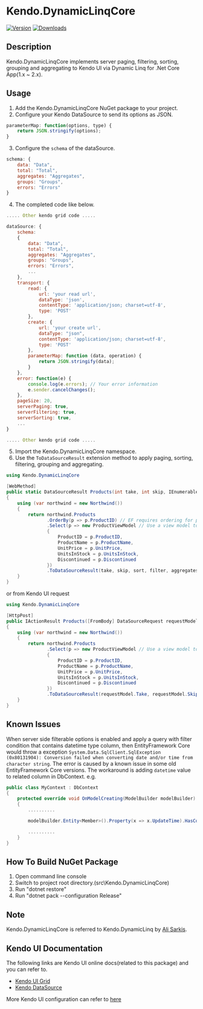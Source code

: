 # Kendo.DynamicLinqCore

[![Version](https://img.shields.io/nuget/vpre/Kendo.DynamicLinqCore.svg)](https://www.nuget.org/packages/Kendo.DynamicLinqCore)
[![Downloads](https://img.shields.io/nuget/dt/Kendo.DynamicLinqCore.svg)](https://www.nuget.org/packages/Kendo.DynamicLinqCore)

## Description
Kendo.DynamicLinqCore implements server paging, filtering, sorting, grouping and aggregating to Kendo UI via Dynamic Linq for .Net Core App(1.x ~ 2.x).

## Usage
1. Add the Kendo.DynamicLinqCore NuGet package to your project.
2. Configure your Kendo DataSource to send its options as JSON.

```javascript
parameterMap: function(options, type) {
    return JSON.stringify(options);
}
```       
3. Configure the `schema` of the dataSource.

```javascript
schema: {
    data: "Data",
    total: "Total",
    aggregates: "Aggregates",
    groups: "Groups",
    errors: "Errors"
}
```  
4. The completed code like below.

```javascript
..... Other kendo grid code .....

dataSource: {
    schema:
    {
        data: "Data",
        total: "Total",
        aggregates: "Aggregates",
        groups: "Groups",
        errors: "Errors",
        ...
    },
    transport: {
        read: {
            url: 'your read url',
            dataType: 'json',
            contentType: 'application/json; charset=utf-8',
            type: 'POST'
        },
        create: {
            url: 'your create url',
            dataType: "json",
            contentType: 'application/json; charset=utf-8',
            type: 'POST'
        },
        parameterMap: function (data, operation) {
            return JSON.stringify(data);
        }
    },
    error: function(e) {
        console.log(e.errors); // Your error information
        e.sender.cancelChanges();
    },
    pageSize: 20,
    serverPaging: true,
    serverFiltering: true,
    serverSorting: true,
    ...
}

..... Other kendo grid code .....
```
5. Import the Kendo.DynamicLinqCore namespace.
6. Use the `ToDataSourceResult` extension method to apply paging, sorting, filtering, grouping and aggregating.
```c#
using Kendo.DynamicLinqCore

[WebMethod]
public static DataSourceResult Products(int take, int skip, IEnumerable<Sort> sort, Filter filter, IEnumerable<Aggregator> aggregates, IEnumerable<Group> groups)
{
    using (var northwind = new Northwind())
    {
        return northwind.Products
               .OrderBy(p => p.ProductID) // EF requires ordering for paging                    
               .Select(p => new ProductViewModel // Use a view model to avoid serializing internal Entity Framework properties as JSON
               {
                   ProductID = p.ProductID,
                   ProductName = p.ProductName,
                   UnitPrice = p.UnitPrice,
                   UnitsInStock = p.UnitsInStock,
                   Discontinued = p.Discontinued
               })
               .ToDataSourceResult(take, skip, sort, filter, aggregates, groups);
    }
}
```

or from Kendo UI request
```c#
using Kendo.DynamicLinqCore

[HttpPost]
public IActionResult Products([FromBody] DataSourceRequest requestModel)
{
    using (var northwind = new Northwind())
    {
        return northwind.Products                  
               .Select(p => new ProductViewModel // Use a view model to avoid serializing internal Entity Framework properties as JSON
               {
                   ProductID = p.ProductID,
                   ProductName = p.ProductName,
                   UnitPrice = p.UnitPrice,
                   UnitsInStock = p.UnitsInStock,
                   Discontinued = p.Discontinued
               })
               .ToDataSourceResult(requestModel.Take, requestModel.Skip, requestModel.Sort, requestModel.Filter, requestModel.Aggregate, requestModel.Group);
    }
}
```

## Known Issues
When server side filterable options is enabled and apply a query with filter condition that contains datetime type column, then EntityFramework Core would throw a exception  `System.Data.SqlClient.SqlException (0x80131904): Conversion failed when converting date and/or time from character string`. The error is caused by a known issue in some old EntityFramework Core versions. The workaround is adding `datetime` value to related column in DbContext. e.g.

```c#
public class MyContext : DbContext
{
    protected override void OnModelCreating(ModelBuilder modelBuilder)
    {
        ..........

        modelBuilder.Entity<Member>().Property(x => x.UpdateTime).HasColumnType("datetime");

        ..........
    }
}
```

## How To Build NuGet Package
1. Open command line console
2. Switch to project root directory.(src\Kendo.DynamicLinqCore)
3. Run "dotnet restore"
4. Run "dotnet pack --configuration Release"

## Note
Kendo.DynamicLinqCore is referred to Kendo.DynamicLinq by [Ali Sarkis](https://github.com/mshtawythug/dlinq-helpers).

## Kendo UI Documentation
The following links are Kendo UI online docs(related to this package) and you can refer to.

- [Kendo UI Grid](https://docs.telerik.com/kendo-ui/api/javascript/ui/grid)
- [Kendo DataSource](https://docs.telerik.com/kendo-ui/api/javascript/data/datasource)

More Kendo UI configuration can refer to [here](https://demos.telerik.com/kendo-ui/)


